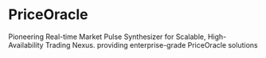 # PriceOracle
Pioneering Real-time Market Pulse Synthesizer for Scalable, High-Availability Trading Nexus. providing enterprise-grade PriceOracle solutions
